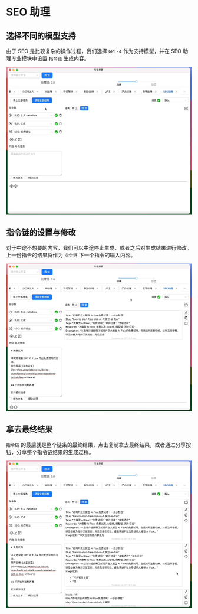 # SEO 助理

## 选择不同的模型支持

由于 SEO 是比较复杂的操作过程，我们选择 `GPT-4` 作为支持模型，并在 SEO 助理专业模块中设置 `指令链` 生成内容。

![](./img/16-seo-assistant/2023-10-31-img-10-seo-assistant-operation.gif)

## 指令链的设置与修改

对于中途不想要的内容，我们可以中途停止生成，或者之后对生成结果进行修改。上一份指令的结果将作为 `指令链` 下一个指令的输入内容。

![](./img/16-seo-assistant/2023-10-31-img-11-seo-assistant-operation-2.gif)

## 拿去最终结果

`指令链` 的最后就是整个链条的最终结果，点击复制拿去最终结果，或者通过分享按钮，分享整个指令链结果的生成过程。

![](./img/16-seo-assistant/2023-10-31-img-12-seo-assistant-operation-3.gif)
